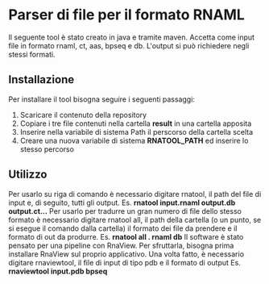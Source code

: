 # Parser di file per il formato RNAML
Il seguente tool è stato creato in java e tramite maven.
Accetta come input file in formato rnaml, ct, aas, bpseq e db.
L'output si può richiedere negli stessi formati.

## Installazione
Per installare il tool bisogna seguire i seguenti passaggi:
1. Scaricare il contenuto della repository
2. Copiare i tre file contenuti nella cartella **result** in una cartella apposita
3. Inserire nella variabile di sistema Path il perscorso della cartella scelta
4. Creare una nuova variabile di sistema **RNATOOL_PATH** ed inserire lo stesso percorso

## Utilizzo
Per usarlo su riga di comando è necessario digitare rnatool, il path del file di input e, di seguito, tutti gli output.
Es. **rnatool input.rnaml output.db output.ct...**
Per usarlo per tradurre un gran numero di file dello stesso formato è necessario digitare rnatool all, 
il path della cartella (o un punto, se si esegue il comando dalla cartella) il formato dei file da prendere e il formato di out da produrre.
Es. **rnatool all . rnaml db**
Il software è stato pensato per una pipeline con RnaView. Per sfruttarla, bisogna prima installare RnaView sul proprio applicativo.
Una volta fatto, è necessario digitare rnaviewtool, il file di input di tipo pdb e il formato di output
Es. **rnaviewtool input.pdb bpseq**
